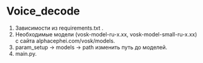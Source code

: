 # Voice_decode
1. Зависимости из requirements.txt .
2. Необходимые модели (vosk-model-ru-x.xx, vosk-model-small-ru-x.xx) с сайта alphacephei.com/vosk/models.
4. param_setup -> models -> path изменить путь до моделей.
5. main.py.
